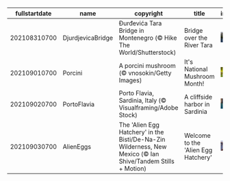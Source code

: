 |fullstartdate|name|copyright|title|image|
|--|--|--|--|--|
202108310700|DjurdjevicaBridge|Đurđevića Tara Bridge in Montenegro (© Hike The World/Shutterstock)|Bridge over the River Tara|![](/en-US/2021/09/202108310700DjurdjevicaBridge.jpg)|
202109010700|Porcini|A porcini mushroom (© vnosokin/Getty Images)|It's National Mushroom Month!|![](/en-US/2021/09/202109010700Porcini.jpg)|
202109020700|PortoFlavia|Porto Flavia, Sardinia, Italy (© Visualframing/Adobe Stock)|A cliffside harbor in Sardinia|![](/en-US/2021/09/202109020700PortoFlavia.jpg)|
202109030700|AlienEggs|The 'Alien Egg Hatchery' in the Bisti/De-Na-Zin Wilderness, New Mexico (© Ian Shive/Tandem Stills + Motion)|Welcome to the 'Alien Egg Hatchery'|![](/en-US/2021/09/202109030700AlienEggs.jpg)|
